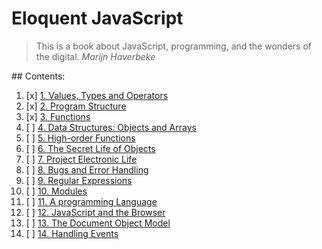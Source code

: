 # Eloquent JavaScript
> This is a book about JavaScript, programming, and the wonders of the digital. 
> *Marijn Haverbeke*

## Contents:

1. [x] [1. Values, Types and Operators](./chapter1)
2. [x] [2. Program Structure](./chapter2)
3. [x] [3. Functions](./chapter3)
4. [ ] [4. Data Structures: Objects and Arrays](./chapter4)
5. [ ] [5. High-order Functions](./chapter5)
6. [ ] [6. The Secret Life of Objects](./chapter6)
7. [ ] [7. Project Electronic Life](./chapter7)
8. [ ] [8. Bugs and Error Handling](./chapter8)
9. [ ] [9. Regular Expressions](./chapter9)
10. [ ] [10. Modules](./chapter10)
11. [ ] [11. A programming Language](./chapter11)
12. [ ] [12. JavaScript and the Browser](./chapter12)
13. [ ] [13. The Document Object Model](./chapter13)
14. [ ] [14. Handling Events](./chapter14)


